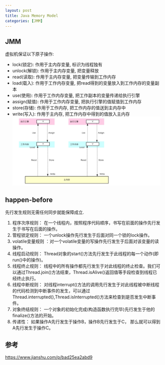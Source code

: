 ```yaml
---
layout: post
title: Java Memory Model
categories: [JMM]
---
```


## JMM

虚拟机保证以下原子操作:
* lock(锁定): 作用于主内存变量, 标识为线程独有
* unlock(解锁): 作用于主内存变量, 把变量释放
* read(读取): 作用于主内存变量, 把变量传输到工作内存
* load(载入): 作用于工作内存变量, 把read得到的变量放入到工作内存的变量副本
* use(使用): 作用于工作内存变量, 把工作副本的变量传递给执行引擎
* assign(赋值): 作用于工作内存变量, 把执行引擎的值赋值到工作内存
* store(存储): 作用于工作内存, 把工作内存的值送到主内存中
* write(写入): 作用于主内存, 把工作内存中得到的值放入主内存
![JMM](https://github.com/shidongwa/shidongwa.github.io/blob/master/images/201807/jmm.png?raw=true)

## happen-before

先行发生规则无需任何同步就能保障成立.

1. 程序次序规则：      在一个线程内，按照程序代码顺序，书写在前面的操作先行发生于书写在后面的操作。
2. 管程锁定规则：      一个unlock操作先行发生于后面对同一个锁的lock操作。
3. volatile变量规则 ：对一个volatile变量的写操作先行发生于后面对该变量的读操作。
4. 线程启动规则：      Thread对象的start()方法先行发生于此线程的每一个动作(即run()中的操作)。
5. 线程终止规则：      线程中的所有操作都先行发生于对此线程的终止检查。我们可以通过Thread.join()方法结束，Thread.isAlive()返回值等手段检查到线程已经终止执行。
6. 线程中断规则：      对线程interrupt()方法的调用先行发生于对此线程被中断线程的代码检测到中断事件的发生，可以通过Thread.interrupted(),Thread.isInterrupted()方法来检查到是否发生中断事件。
7. 对象终结规则：      一个对象的初始化完成(构造函数执行完毕)先行发生于他的finalize()方法的开始。
8. 传递性：     如果操作A先行发生于操作B，操作B先行发生于C， 那么就可以得到A先行发生于操作C。

## 参考

https://www.jianshu.com/p/bad25ea2abd9
